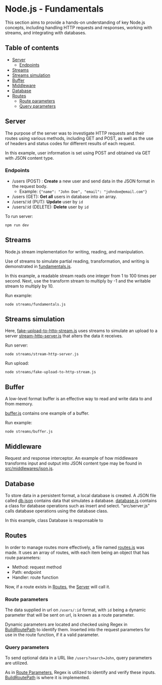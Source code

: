 # Node.js - Fundamentals

This section aims to provide a hands-on understanding of key Node.js concepts, including handling HTTP requests and responses, working with streams, and integrating with databases.

## Table of contents
- [Server](#server)
    - [Endpoints](#endpoints)
- [Streams](#streams)
- [Streams simulation](#streams-simulation)
- [Buffer](#buffer)
- [Middleware](#middleware)
- [Database](#database)
- [Routes](#routes)
    - [Route parameters](#route-parameters)
    - [Query parameters](#query-parameters)

## Server

The purpose of the server was to investigate HTTP requests and their routes using various methods, including GET and POST, as well as the use of headers and status codes for different results of each request.

In this example, user information is set using POST and obtained via GET with JSON content type.

### Endpoints

-  /users (POST) : **Create** a new user and send data in the JSON format in the request body.
    - Example: `{"name": "John Doe", "email": "johndoe@email.com"}`
- /users (GET): **Get all** users in database into an array.
- /users/:id (PUT): **Update** user by `id`
- /users/:id (DELETE): **Delete** user by `id`

To run server:
```
npm run dev 
```

## Streams

Node.js stream implementation for writing, reading, and manipulation.

Use of streams to simulate partial reading, transformation, and writing is demonstrated in [fundamentals.js](streams/fundamentals.js). 

In this example, a readable stream reads one integer from 1 to 100 times per second. Next, use the transform stream to multiply by -1 and the writable stream to multiply by 10.

Run example:
```
node streams/fundamentals.js
```

## Streams simulation

Here, [fake-upload-to-http-stream.js](streams/fake-upload-to-http-stream.js) uses streams to simulate an upload to a server [stream-http-server.js](streams/stream-http-server.js) that alters the data it receives.

Run server:
```
node streams/stream-http-server.js
```

Run upload:
```
node streams/fake-upload-to-http-stream.js
```

## Buffer

A low-level format buffer is an effective way to read and write data to and from memory.

[buffer.js](streams/buffer.js) contains one example of a buffer. 

Run example:
```
node streams/buffer.js
```

## Middleware

Request and response interceptor. An example of how middleware transforms input and output into JSON content type may be found in [src/middlewares/json.js](src/middlewares/json.js).

## Database

To store data in a persistent format, a local database is created. A JSON file called [db.json](src/db.json) contains data that simulates a database. [database.js](src/middlewares/database.js) contains a class for database operations such as insert and select. "src/server.js" calls database operations using the database class. 

In this example, class Database is responsable to 

## Routes

In order to manage routes more effectively, a file named [routes.js](src/routes.js) was made. It uses an array of routes, with each item being an object that has route parameters:

- Method: request method
- Path: endpoint
- Handler: route function

Now, if a route exists in [Routes](src/routes.js), the [Server](src/server.js) will call it.

### Route parameters

The data supplied in url on `/users/:id` format, with `id` being a dynamic parameter that will be sent on url, is known as a route parameter. 

Dynamic parameters are located and checked using Regex in [BuildRoutePath](src/utils/build-route-path.js) to identify them. Inserted into the request parameters for use in the route function, if it a valid parameter. 

### Query parameters

To send optional data in a URL like `/users?search=John`, query parameters are utilized. 

As in [Route Parameters](#route-parameters), Regex is utilized to identify and verify these inputs. [BuildRoutePath](src/utils/build-route-path.js) is where it is implemented.